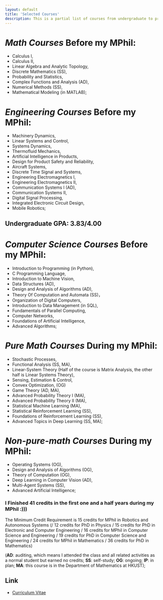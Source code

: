 ```yaml
---
layout: default
title: 'Selected Courses'
description: This is a partial list of courses from undergraduate to present.
---
```


# *Math Courses* Before my MPhil:  
- Calculus I,  
- Calculus II,  
- Linear Algebra and Analytic Topology,  
- Discrete Mathematics (SS),  
- Probability and Statistics,  
- Complex Functions and Analysis (AD),  
- Numerical Methods (SS),  
- Mathematical Modeling (in MATLAB);

# *Engineering Courses* Before my MPhil:  
- Machinery Dynamics,  
- Linear Systems and Control,  
- Systems Dynamics,  
- Thermofluid Mechanics,  
- Artificial Intelligence in Products,  
- Design for Product Safety and Reliability,  
- Aircraft Systems,  
- Discrete Time Signal and Systems,  
- Engineering Electromagnetics I,  
- Engineering Electromagnetics II,  
- Communication Systems I (AD),  
- Communication Systems II,  
- Digital Signal Processing,  
- Integrated Electronic Circuit Design,  
- Mobile Robotics;

## Undergraduate GPA: 3.83/4.00  

# *Computer Science Courses* Before my MPhil:  
- Introduction to Programming (in Python),    
- C Programming Language,  
- Introduction to Machine Vision,  
- Data Structures (AD),  
- Design and Analysis of Algorithms (AD),  
- Theory Of Computation and Automata (SS)，  
- Organization of Digital Computers,  
- Introduction to Data Management (in SQL),  
- Fundamentals of Parallel Computing,  
- Computer Networks,  
- Foundations of Artificial Intelligence,  
- Advanced Algorithms;

# *Pure Math Courses* During my MPhil:  
- Stochastic Processes,  
- Functional Analysis (SS, MA),  
- Linear-System Theory (Half of the course is Matrix Analysis, the other half is Linear Systems Theory),  
- Sensing, Estimation & Control,  
- Convex Optimization, (OG)  
- Game Theory (AD, MA),  
- Advanced Probability Theory I (MA),  
- Advanced Probability Theory II (MA),  
- Statistical Machine Learning (MA),  
- Statistical Reinforcement Learning (SS),  
- Foundations of Reinforcement Learning (SS),  
- Advanced Topics in Deep Learning (SS, MA);

# *Non-pure-math Courses* During my MPhil:   
- Operating Systems (OG),  
- Design and Analysis of Algorithms (OG),  
- Theory of Computation (OG),  
- Deep Learning in Computer Vision (AD),  
- Multi-Agent Systems (SS),  
- Advanced Artificial Intelligence;
 
### I Finished 41 credits in the first one and a half years during my MPhil :)))  
The Minimum Credit Requirement is 15 credits for MPhil in Robotics and Autonomous Systems 
(/ 12 credits for PhD in Physics 
/ 15 credits for PhD in Electronic and Computer Engineering 
/ 16 credits for MPhil in Computer Science and Engineering 
/ 19 credits for PhD in Computer Science and Engineering 
/ 24 credits for MPhil in Mathematics 
/ 36 credits for PhD in Mathematics)  

(__AD__: auditing, which means I attended the class and all related activities as a normal student but earned no credits; __SS__: self-study; __OG__: ongoing; __IP__: in plan; __MA__: this course is in the Department of Mathematics at HKUST);

## Link
- [Curriculum Vitae](https://github.com/klyw1998/LiangyaweiKuang/blob/gh-pages/cv.pdf)
